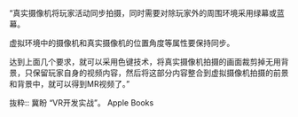 “真实摄像机将玩家活动同步拍摄，同时需要对除玩家外的周围环境采用绿幕或蓝幕。

虚拟环境中的摄像机和真实摄像机的位置角度等属性要保持同步。

达到上面几个要求，就可以采用色键技术，将真实摄像机拍摄的画面裁剪掉无用背景，只保留玩家自身的视频内容，然后将这部分内容整合到虚拟摄像机拍摄的前景和背景中，就可以得到MR视频了。”

抜粋:: 冀盼  “VR开发实战”。 Apple Books  
